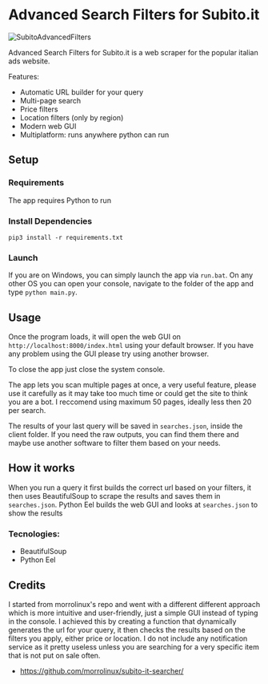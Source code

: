 # Advanced Search Filters for Subito.it

![SubitoAdvancedFilters](https://github.com/sawdsawd/Subito-Advanced-Fitlers/assets/92443986/7f9137aa-b7ca-400a-a12c-6269587d0957)

Advanced Search Filters for Subito.it is a web scraper for the popular italian ads website.

Features:
* Automatic URL builder for your query
* Multi-page search
* Price filters
* Location filters (only by region)
* Modern web GUI
* Multiplatform: runs anywhere python can run

## Setup

### Requirements

The app requires Python to run

### Install Dependencies

```pip3 install -r requirements.txt```

### Launch

If you are on Windows, you can simply launch the app via ```run.bat```.
On any other OS you can open your console, navigate to the folder of the app and type ```python main.py```.

## Usage

Once the program loads, it will open the web GUI on ```http://localhost:8000/index.html``` using your default browser.
If you have any problem using the GUI please try using another browser.

To close the app just close the system console.

The app lets you scan multiple pages at once, a very useful feature, please use it carefully as it may take too much time or could get the site to think you are a bot. I reccomend using maximum 50 pages, ideally less then 20 per search.

The results of your last query will be saved in ```searches.json```, inside the client folder.
If you need the raw outputs, you can find them there and maybe use another software to filter them based on your needs.

## How it works

When you run a query it first builds the correct url based on your filters, it then uses BeautifulSoup to scrape the results and saves them in ```searches.json```.
Python Eel builds the web GUI and looks at  ```searches.json``` to show the results

### Tecnologies:
* BeautifulSoup
* Python Eel

## Credits

I started from morrolinux's repo and went with a different different approach which is more intuitive and user-friendly, just a simple GUI instead of typing in the console. I achieved this by creating a function that dynamically generates the url for your query, it then checks the results based on the filters you apply, either price or location. I do not include any notification service as it pretty useless unless you are searching for a very specific item that is not put on sale often.

* https://github.com/morrolinux/subito-it-searcher/
